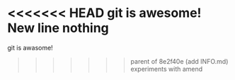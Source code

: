 <<<<<<< HEAD
git is awesome!
New line
nothing
=======
git is awasome!
>>>>>>> parent of 8e2f40e (add INFO.md)
experiments with amend
